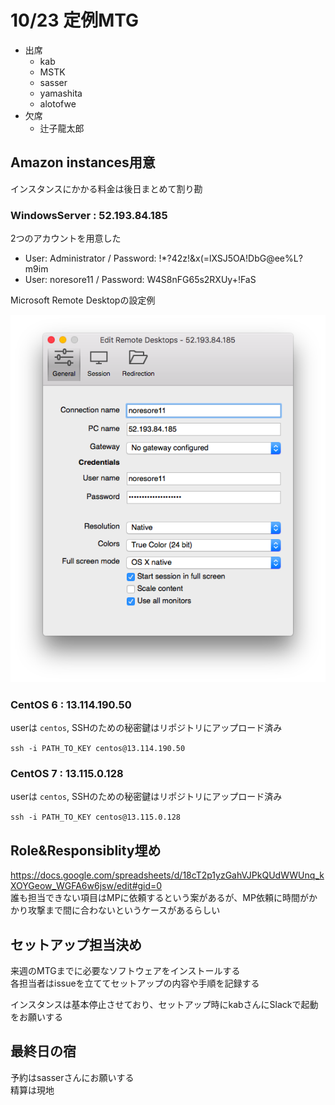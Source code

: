 # 10/23 定例MTG

* 出席
  - kab
  - MSTK
  - sasser
  - yamashita
  - alotofwe
* 欠席
  - 辻子龍太郎

## Amazon instances用意

インスタンスにかかる料金は後日まとめて割り勘

### WindowsServer : 52.193.84.185

2つのアカウントを用意した

* User: Administrator / Password: !*?42z!&x(=lXSJ5OA!DbG@ee%L?m9im
* User: noresore11 / Password: W4S8nFG65s2RXUy+!FaS<Paste>

Microsoft Remote Desktopの設定例

![image1.png](https://github.com/suzupy/noresore11/blob/master/minutes/images/1023_1.png)

### CentOS 6 : 13.114.190.50

userは `centos`, SSHのための秘密鍵はリポジトリにアップロード済み

`ssh -i PATH_TO_KEY centos@13.114.190.50`

### CentOS 7 : 13.115.0.128

userは `centos`, SSHのための秘密鍵はリポジトリにアップロード済み

`ssh -i PATH_TO_KEY centos@13.115.0.128`

## Role&Responsiblity埋め

https://docs.google.com/spreadsheets/d/18cT2p1yzGahVJPkQUdWWUnq_kXOYGeow_WGFA6w6jsw/edit#gid=0  
誰も担当できない項目はMPに依頼するという案があるが、MP依頼に時間がかかり攻撃まで間に合わないというケースがあるらしい

## セットアップ担当決め

来週のMTGまでに必要なソフトウェアをインストールする  
各担当者はissueを立ててセットアップの内容や手順を記録する

インスタンスは基本停止させており、セットアップ時にkabさんにSlackで起動をお願いする

## 最終日の宿

予約はsasserさんにお願いする  
精算は現地
